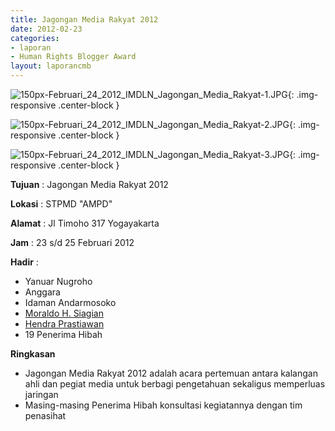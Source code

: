 ```yaml
---
title: Jagongan Media Rakyat 2012
date: 2012-02-23
categories:
- laporan
- Human Rights Blogger Award
layout: laporancmb
---
```



![150px-Februari_24_2012_IMDLN_Jagongan_Media_Rakyat-1.JPG](/uploads/150px-Februari_24_2012_IMDLN_Jagongan_Media_Rakyat-1.JPG){: .img-responsive .center-block }

![150px-Februari_24_2012_IMDLN_Jagongan_Media_Rakyat-2.JPG](/uploads/150px-Februari_24_2012_IMDLN_Jagongan_Media_Rakyat-2.JPG){: .img-responsive .center-block }

![150px-Februari_24_2012_IMDLN_Jagongan_Media_Rakyat-3.JPG](/uploads/150px-Februari_24_2012_IMDLN_Jagongan_Media_Rakyat-3.JPG){: .img-responsive .center-block }


**Tujuan** : Jagongan Media Rakyat 2012

**Lokasi** : STPMD "AMPD" 

**Alamat** : Jl Timoho 317 Yogayakarta 

**Jam** : 23 s/d 25 Februari 2012 

**Hadir** :
* Yanuar Nugroho
* Anggara
* Idaman Andarmosoko
* [Moraldo H. Siagian](http://wiki.ciptamedia.org/wiki/Moraldo_H._Siagian)
* [Hendra Prastiawan](http://wiki.ciptamedia.org/wiki/Hendra_Prastiawan)
* 19 Penerima Hibah 

**Ringkasan** 
* Jagongan Media Rakyat 2012 adalah acara pertemuan antara kalangan ahli dan pegiat media untuk berbagi pengetahuan sekaligus memperluas jaringan
* Masing-masing Penerima Hibah konsultasi kegiatannya dengan tim penasihat 

